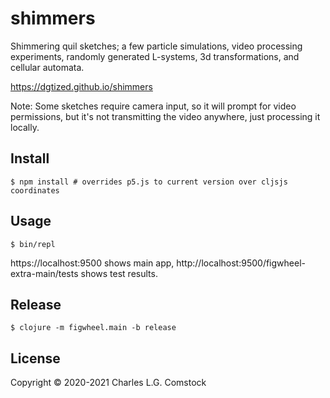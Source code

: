 # shimmers

Shimmering quil sketches; a few particle simulations, video processing
experiments, randomly generated L-systems, 3d transformations, and cellular
automata.

https://dgtized.github.io/shimmers

Note: Some sketches require camera input, so it will prompt for video
permissions, but it's not transmitting the video anywhere, just processing it
locally.

## Install

    $ npm install # overrides p5.js to current version over cljsjs coordinates

## Usage

    $ bin/repl

https://localhost:9500 shows main app,
http://localhost:9500/figwheel-extra-main/tests shows test results.

## Release

    $ clojure -m figwheel.main -b release

## License

Copyright © 2020-2021 Charles L.G. Comstock
